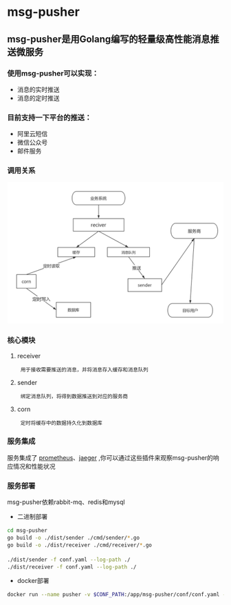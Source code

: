 # msg-pusher

## msg-pusher是用Golang编写的轻量级高性能消息推送微服务

### 使用msg-pusher可以实现：

- 消息的实时推送
- 消息的定时推送

### 目前支持一下平台的推送：

- 阿里云短信
- 微信公众号
- 邮件服务

### 调用关系

![image](image/relationship.jpg)

### 核心模块

1. receiver

        用于接收需要推送的消息，并将消息存入缓存和消息队列
2. sender

        绑定消息队列，将得到数据推送到对应的服务商
3. corn

        定时将缓存中的数据持久化到数据库

### 服务集成

服务集成了 [prometheus](https://github.com/prometheus/prometheus)、[jaeger](https://github.com/jaegertracing/jaeger) ,你可以通过这些插件来观察msg-pusher的响应情况和性能状况

### 服务部署

msg-pusher依赖rabbit-mq、redis和mysql

- 二进制部署

```bash
cd msg-pusher
go build -o ./dist/sender ./cmd/sender/*.go
go build -o ./dist/receiver ./cmd/receiver/*.go

./dist/sender -f conf.yaml --log-path ./
./dist/receiver -f conf.yaml --log-path ./
```

- docker部署

```bash
docker run --name pusher -v $CONF_PATH:/app/msg-pusher/conf/conf.yaml -v $LOG_FILE_PATH:/app/msg-pusher/log -p 8990:8990 hiruok/msg-pusher:V0.1.0
```

